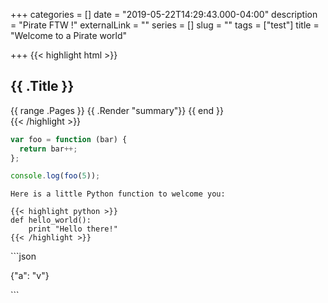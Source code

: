 +++
categories = []
date = "2019-05-22T14:29:43.000-04:00"
description = "Pirate FTW !"
externalLink = ""
series = []
slug = ""
tags = ["test"]
title = "Welcome to a Pirate world"

+++
{{< highlight html >}}
<section id="main">
<div>
<h1 id="title">{{ .Title }}</h1>
{{ range .Pages }}
{{ .Render "summary"}}
{{ end }}
</div>
</section>
{{< /highlight >}}

```js
var foo = function (bar) {
  return bar++;
};

console.log(foo(5));


```

    Here is a little Python function to welcome you:
    
    {{< highlight python >}}
    def hello_world():
        print "Hello there!"
    {{< /highlight >}}

\`\`\`json

{"a": "v"}

\`\`\`